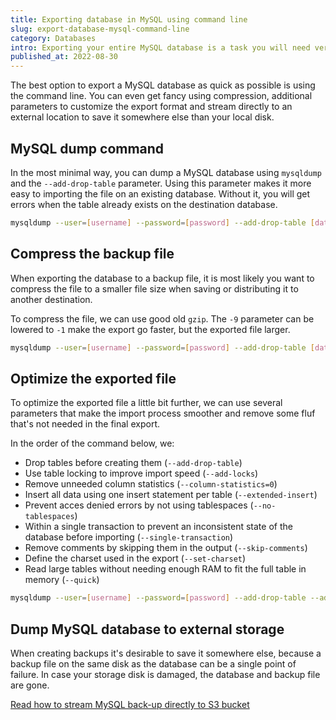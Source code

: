 ```yaml
---
title: Exporting database in MySQL using command line
slug: export-database-mysql-command-line
category: Databases
intro: Exporting your entire MySQL database is a task you will need very often when working with databases.
published_at: 2022-08-30
---
```


The best option to export a MySQL database as quick as possible is using the command line. You can even get fancy using compression, additional parameters to customize the export format and stream directly to an external location to save it somewhere else than your local disk.

## MySQL dump command

In the most minimal way, you can dump a MySQL database using `mysqldump` and the `--add-drop-table` parameter. Using this parameter makes it more easy to importing the file on an existing database. Without it, you will get errors when the table already exists on the destination database.

```bash
mysqldump --user=[username] --password=[password] --add-drop-table [database]
```

## Compress the backup file

When exporting the database to a backup file, it is most likely you want to compress the file to a smaller file size when saving or distributing it to another destination.

To compress the file, we can use good old `gzip`. The `-9` parameter can be lowered to `-1` make the export go faster, but the exported file larger.

```bash
mysqldump --user=[username] --password=[password] --add-drop-table [database] | gzip -9
```

## Optimize the exported file

To optimize the exported file a little bit further, we can use several parameters that make the import process smoother and remove some fluf that's not needed in the final export.

In the order of the command below, we:

-   Drop tables before creating them (`--add-drop-table`)
-   Use table locking to improve import speed (`--add-locks`)
-   Remove unneeded column statistics (`--column-statistics=0`)
-   Insert all data using one insert statement per table (`--extended-insert`)
-   Prevent acces denied errors by not using tablespaces (`--no-tablespaces`)
-   Within a single transaction to prevent an inconsistent state of the database before importing (`--single-transaction`)
-   Remove comments by skipping them in the output (`--skip-comments`)
-   Define the charset used in the export (`--set-charset`)
-   Read large tables without needing enough RAM to fit the full table in memory (`--quick`)

```bash
mysqldump --user=[username] --password=[password] --add-drop-table --add-locks --column-statistics=0 --extended-insert --no-tablespaces --single-transaction --skip-comments --set-charset --quick [database] | gzip -9
```

## Dump MySQL database to external storage

When creating backups it's desirable to save it somewhere else, because a backup file on the same disk as the database can be a single point of failure. In case your storage disk is damaged, the database and backup file are gone.

[Read how to stream MySQL back-up directly to S3 bucket](/stream-mysql-backup-directly-to-s3-bucket)
